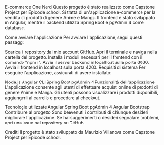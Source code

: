 E-commerce One Nerd
Questo progetto è stato realizzato come Capstone Project per Epicode school. Si tratta di un'applicazione e-commerce per la vendita di prodotti di genere Anime e Manga. Il frontend è stato sviluppato in Angular, mentre il backend utilizza Spring Boot e pgAdmin 4 come database.

Come avviare l'applicazione
Per avviare l'applicazione, segui questi passaggi:

Scarica il repository dal mio account GitHub.
Apri il terminale e naviga nella cartella del progetto.
Installa i moduli necessari per il frontend con il comando "npm i".
Avvia il server backend in localhost sulla porta 8080.
Avvia il frontend in localhost sulla porta 4200.
Requisiti di sistema
Per eseguire l'applicazione, assicurati di avere installato:

Node.js
Angular CLI
Spring Boot
pgAdmin 4
Funzionalità dell'applicazione
L'applicazione consente agli utenti di effettuare acquisti online di prodotti di genere Anime e Manga. Gli utenti possono visualizzare i prodotti disponibili, aggiungerli al carrello e procedere al checkout.

Tecnologie utilizzate
Angular
Spring Boot
pgAdmin 4
Angular Bootstrap
Contribuire al progetto
Sono benvenuti i contributi di chiunque desideri migliorare l'applicazione. Se hai suggerimenti o desideri segnalare problemi, apri una issue nel repository su GitHub.

Crediti
Il progetto è stato sviluppato da Maurizio Villanova come Capstone Project per Epicode school.

